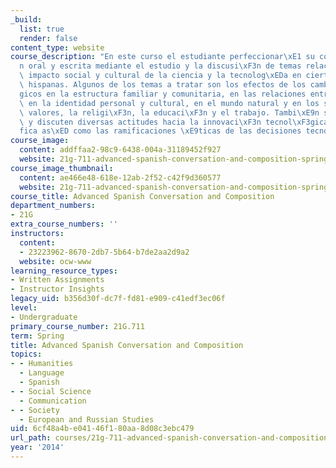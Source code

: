 ```yaml
---
_build:
  list: true
  render: false
content_type: website
course_description: "En este curso el estudiante perfeccionar\xE1 su comunicaci\xF3\
  n oral y escrita mediante el estudio y la discusi\xF3n de temas relacionados al\
  \ impacto social y cultural de la ciencia y la tecnolog\xEDa en ciertas sociedades\
  \ hispanas. Algunos de los temas a tratar son los efectos de los cambios tecnol\xF3\
  gicos en la estructura familiar y comunitaria, en las relaciones entre los sexos,\
  \ en la identidad personal y cultural, en el mundo natural y en los sistemas de\
  \ valores, la religi\xF3n, la educaci\xF3n y el trabajo. Tambi\xE9n se examinan\
  \ y discuten diversas actitudes hacia la innovaci\xF3n tecnol\xF3gica y cient\xED\
  fica as\xED como las ramificaciones \xE9ticas de las decisiones tecnol\xF3gicas.\n"
course_image:
  content: addffaa2-98c9-6438-004a-31189452f927
  website: 21g-711-advanced-spanish-conversation-and-composition-spring-2014
course_image_thumbnail:
  content: ae466e48-618e-12ab-2f52-c42f9d360577
  website: 21g-711-advanced-spanish-conversation-and-composition-spring-2014
course_title: Advanced Spanish Conversation and Composition
department_numbers:
- 21G
extra_course_numbers: ''
instructors:
  content:
  - 23223962-8670-2db7-5b64-b7de2aa2d9a2
  website: ocw-www
learning_resource_types:
- Written Assignments
- Instructor Insights
legacy_uid: b356d30f-dc7f-fd81-e909-c41edf3ec06f
level:
- Undergraduate
primary_course_number: 21G.711
term: Spring
title: Advanced Spanish Conversation and Composition
topics:
- - Humanities
  - Language
  - Spanish
- - Social Science
  - Communication
- - Society
  - European and Russian Studies
uid: 6cf48a4b-e041-46f1-80aa-8d08c3ebc479
url_path: courses/21g-711-advanced-spanish-conversation-and-composition-spring-2014
year: '2014'
---
```

